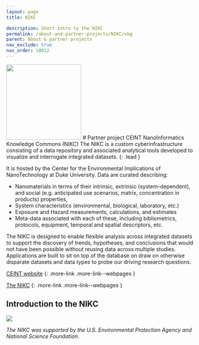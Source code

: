 ```yaml
---
layout: page
title: NIKC

description: Short intro to the NIKC
permalink: /about-and-partner-projects/NIKC/vbg
parent: About & partner projects
nav_exclude: true
nav_order: 10012
---
```

<img src="{{ site.baseurl }}/images/logos/NIKC.png" width="200" class="image--right" />
#  Partner project CEINT NanoInformatics Knowledge Commons (NIKC)
The NIKC is a custom cyberinfrastructure consisting of a data repository and associated analytical tools developed to visualize and interrogate integrated datasets. 
{: .lead }

It is hosted by the Center for the Environmental Implications of NanoTechnology at Duke University. Data are curated describing:
- Nanomaterials in terms of their intrinsic, extrinsic (system-dependent), and social (e.g. anticipated use scenarios, matrix, concentration in products) properties,
- System characteristics (environmental, biological, laboratory, etc.)
- Exposure and Hazard measurements, calculations, and estimates
- Meta-data associated with each of these, including bibliometrics, protocols, equipment, temporal and spatial descriptors, etc.

The NIKC is designed to enable flexible analysis across integrated datasets to support the discovery of trends, hypotheses, and conclusions that would not have been possible without reusing data across multiple studies. Applications are built to sit on top of the database on draw on otherwise disparate datasets and data types to probe our driving research questions. 

[CEINT website](https://ceint.duke.edu/)
{: .more-link .more-link--webpages }

[The NIKC](https://ceint.duke.edu/research/nikc)
{: .more-link .more-link--webpages }

## Introduction to the NIKC
![](https://ceint.duke.edu/sites/ceint.duke.edu/files/NIKC.png)


_The NIKC was supported by the U.S. Environmental Protection Agency and National Science Foundation._
